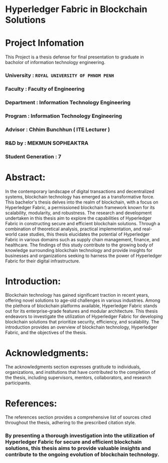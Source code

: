 # Hyperledger Fabric in Blockchain Solutions

# Project Infomation
This Project is a thesis defense for final presentation to graduate in bacholor of information technology engineering.
### University : ```ROYAL UNIVERSITY OF PHNOM PENH```
### Faculty : Faculty of Engineering
### Department : Information Technology Engineering
### Program : Information Technology Engineering
### Advisor : Chhim Bunchhun ( ITE Lecturer )
### R&D by : MEKMUN SOPHEAKTRA
### Student Generation : 7

# Abstract:
In the contemporary landscape of digital transactions and decentralized systems, blockchain technology has emerged as a transformative force. This bachelor's thesis delves into the realm of blockchain, with a focus on Hyperledger Fabric, a permissioned blockchain framework known for its scalability, modularity, and robustness. The research and development undertaken in this thesis aim to explore the capabilities of Hyperledger Fabric in constructing secure and efficient blockchain solutions. Through a combination of theoretical analysis, practical implementation, and real-world case studies, this thesis elucidates the potential of Hyperledger Fabric in various domains such as supply chain management, finance, and healthcare. The findings of this study contribute to the growing body of knowledge surrounding blockchain technology and provide insights for businesses and organizations seeking to harness the power of Hyperledger Fabric for their digital infrastructure.

# Introduction:
Blockchain technology has gained significant traction in recent years, offering novel solutions to age-old challenges in various industries. Among the plethora of blockchain platforms available, Hyperledger Fabric stands out for its enterprise-grade features and modular architecture. This thesis endeavors to investigate the utilization of Hyperledger Fabric for developing blockchain solutions that prioritize security, efficiency, and scalability. The introduction provides an overview of blockchain technology, Hyperledger Fabric, and the objectives of the thesis.

# Acknowledgments:
The acknowledgments section expresses gratitude to individuals, organizations, and institutions that have contributed to the completion of the thesis, including supervisors, mentors, collaborators, and research participants.

# References:
The references section provides a comprehensive list of sources cited throughout the thesis, adhering to the prescribed citation style.

### By presenting a thorough investigation into the utilization of Hyperledger Fabric for secure and efficient blockchain solutions, this thesis aims to provide valuable insights and contribute to the ongoing evolution of blockchain technology.

